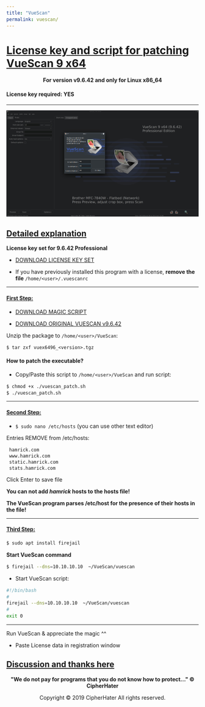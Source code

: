 ```yaml
---
title: "VueScan"
permalink: vuescan/
---
```


# [License key and script for patching VueScan 9 x64]()

<center>
	<p><b>
		For version v9.6.42 and only for Linux x86_64
	</b></p>
</center>

#### License key required: YES

---

![VUESCAN](images/vuescan.jpg)


## [Detailed explanation]()


**License key set for 9.6.42 Professional**


- [DOWNLOAD LICENSE KEY SET](orig/license.txt)

- If you have previously installed this program with a license,
  **remove the file** `/home/<user>/.vuescanrc`

---

#### [First Step:]()


- [DOWNLOAD MAGIC SCRIPT](https://raw.githubusercontent.com/cipherhater/CipherHater/master/vuescan_patch.sh)

- [DOWNLOAD ORIGINAL VUESCAN v9.6.42](orig/vuex6496_9642.tgz)

Unzip the package to `/home/<user>/VueScan`:

```
$ tar zxf vuex6496_<version>.tgz
```

#### How to patch the executable? 

- Copy/Paste this script to `/home/<user>/VueScan` and run script:

```bash
$ chmod +x ./vuescan_patch.sh
$ ./vuescan_patch.sh
```

---

#### [Second Step:]()

 - ```$ sudo nano /etc/hosts``` (you can use other text editor)

Entries REMOVE from /etc/hosts:

```
 hamrick.com
 www.hamrick.com
 static.hamrick.com
 stats.hamrick.com
```
 
Click Enter to save file
 
**You can not add *hamrick* hosts to the hosts file!**

**The VueScan program parses /etc/host for the presence of their hosts in the file!**

---

#### [Third Step:]()
 
```bash
$ sudo apt install firejail
```

 **Start VueScan command**

```bash
$ firejail --dns=10.10.10.10  ~/VueScan/vuescan
```

 - Start VueScan script:

```bash
#!/bin/bash
#
firejail --dns=10.10.10.10  ~/VueScan/vuescan
#
exit 0
```

---

 Run VueScan & appreciate the magic ^^

- Paste License data in registration window


## [Discussion and thanks here](https://gist.github.com/cipherhater/4e75d4e4551db171de03e9618456a7ea)

<center>
    <p><b>
	"We do not pay for programs that you do not know how to protect..." &copy; CipherHater
    </b></p>
</center>

<center>
    <p>
	Copyright &copy; 2019 CipherHater All rights reserved.
    </p>
</center>
